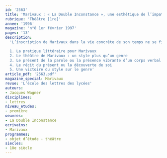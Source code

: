 ```yaml
---
id: '2563'
title: 'Marivaux : « La Double Inconstance », une esthétique de l’impatience'
rubrique: 'Théâtre [1re]'
annee: '1996'
magazine: 'n°8 1er février 1997'
pages: '13'
description: 
  'L’inscription de Marivaux dans la vie concrète de son temps ne se fit pas sans mal : il n’obtint pas son diplôme de droit, il n’hérita pas de la charge de directeur de la Monnaie que son père avait obtenue à Riom, il perdit sa fortune dans l’effondrement du système de Law ; il ne lui resta que la littérature pour lui procurer la seule jouissance qui valût à ses yeux : la jouissance du présent.

  1. La pratique littéraire pour Marivaux
  2. Le théâtre de Marivaux : un style plus qu’un genre
  3. Le présent de la parole ou la présence vibrante d’un corps verbal
  4. Le récit du présent ou la découverte de soi
  5. Une victoire du style sur le genre'
article_pdf: '2563.pdf'
magazine_special: Marivaux
revue: 'L’école des lettres des lycées'
auteurs:
- Jacques Wagner
disciplines:
- lettres
niveau_etudes:
- première
oeuvres:
- La Double Inconstance
ecrivains:
- Marivaux
programmes:
- objet d’étude - théâtre
siecles:
- 18e siècle
---
```

